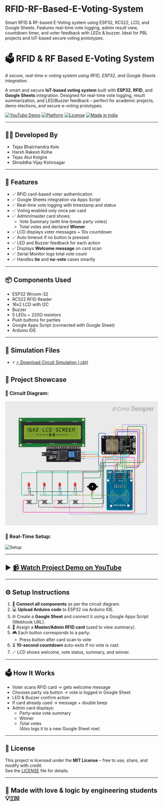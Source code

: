 # RFID-RF-Based-E-Voting-System
Smart RFID &amp; RF-based E-Voting system using ESP32, RC522, LCD, and Google Sheets. Features real-time vote logging, admin result view, countdown timer, and voter feedback with LEDs &amp; buzzer. Ideal for PBL projects and IoT-based secure voting prototypes.

# 🗳️ RFID & RF Based E-Voting System  
_A secure, real-time e-voting system using RFID, ESP32, and Google Sheets integration._

A smart and secure **IoT-based voting system** built with **ESP32**, **RFID**, and **Google Sheets** integration. Designed for real-time vote logging, result summarization, and LED/Buzzer feedback – perfect for academic projects, demo elections, and secure e-voting prototypes.

[![YouTube Demo](https://img.shields.io/badge/Watch%20Demo-YouTube-red?logo=youtube)](https://youtube.com/shorts/w2tXMks05K4?si=k-z5knKSpe7Tq8rl)
[![Platform](https://img.shields.io/badge/Platform-ESP32-blue)](https://docs.espressif.com/projects/esp-idf/en/latest/esp32/)
[![License](https://img.shields.io/badge/License-MIT-brightgreen)](LICENSE)
[![Made in India](https://img.shields.io/badge/Made%20in-%F0%9F%87%AE%F0%9F%87%B3%20India-orange)](https://en.wikipedia.org/wiki/Make_in_India)




---

## 👨‍💻 Developed By

- Tejas Bhalchandra Kole  
- Harsh Rakesh Kolhe  
- Tejas Atul Kotgire  
- Shraddha Vijay Kshirsagar  

---

## 🔧 Features

- ✅ RFID card-based voter authentication  
- ✅ Google Sheets integration via Apps Script  
- ✅ Real-time vote logging with timestamp and status  
- ✅ Voting enabled only once per card  
- ✅ Admin/master card shows:
  - Vote Summary (with line-break party votes)
  - Total votes and declared **Winner**  
- ✅ LCD displays voter messages + 10s countdown  
- ✅ Auto timeout if no button is pressed  
- ✅ LED and Buzzer feedback for each action  
- ✅ Displays **Welcome message** on card scan  
- ✅ Serial Monitor logs total vote count  
- ✅ Handles **tie** and **no-vote** cases smartly

---

## 📦 Components Used

- ESP32 Wroom-32  
- RC522 RFID Reader  
- 16x2 LCD with I2C  
- Buzzer  
- 5 LEDs + 220Ω resistors  
- Push buttons for parties  
- Google Apps Script (connected with Google Sheet)  
- Arduino IDE

---

## 🔌 Simulation Files

- ⚡ [⚡ Download Circuit Simulation (.ckt)](Docs/Simulations/RFID%20%26%20RF%20Based%20E-Voting%20System.ckt)



## 📸 Project Showcase

### 🔌 Circuit Diagram:
![Circuit](circuit_image.png)

### 🧪 Real-Time Setup:
![Setup](20250412_185309.jpg)

---

## ▶️ [📹 Watch Project Demo on YouTube](https://youtube.com/shorts/w2tXMks05K4?si=k-z5knKSpe7Tq8rl)

---

## ⚙️ Setup Instructions

1. 🔧 **Connect all components** as per the circuit diagram.
2. 💻 **Upload Arduino code** to ESP32 via Arduino IDE.
3. 🌐 Create a **Google Sheet** and connect it using a Google Apps Script (Webhook URL).
4. 🔑 Assign a **Master/Admin RFID card** (used to view summary).
5. 🎮 Each button corresponds to a party:  
   - Press button after card scan to vote  
6. ⏳ **10-second countdown** auto-exits if no vote is cast.
7. ✅ LCD shows welcome, vote status, summary, and winner.

---

## 🗳️ How It Works

- Voter scans RFID card → gets welcome message
- Chooses party via button → vote is logged in Google Sheet
- LED & Buzzer confirm action  
- If card already used → message + double beep  
- Admin card displays:
  - Party-wise vote summary  
  - Winner  
  - Total votes  
  (Also logs it to a new Google Sheet row)

---

## 🧾 License

This project is licensed under the **MIT License** – free to use, share, and modify with credit.  
See the [LICENSE](LICENSE) file for details.

---

## 🌟 Made with love & logic by engineering students 💡🇮🇳

